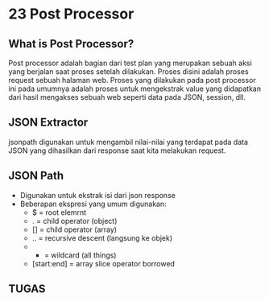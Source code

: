 # 23 Post Processor
## What is Post Processor?
Post processor adalah bagian dari test plan yang merupakan sebuah aksi yang berjalan saat proses setelah dilakukan. Proses disini adalah proses request sebuah halaman web. Proses yang dilakukan pada post processor ini pada umumnya adalah proses untuk mengekstrak value yang didapatkan dari hasil mengakses sebuah web seperti data pada JSON, session, dll.

## JSON Extractor
jsonpath digunakan untuk mengambil nilai-nilai yang terdapat pada data JSON yang dihasilkan dari response saat kita melakukan request.

## JSON Path
- Digunakan untuk ekstrak isi dari json response
- Beberapan ekspresi yang umum digunakan:
  - $ = root elemrnt
  - . = child operator (object)
  - [] = child operator (array)
  - .. = recursive descent (langsung ke objek)
  - * = wildcard (all things)
  - [start:end] = array slice operator borrowed

## TUGAS
